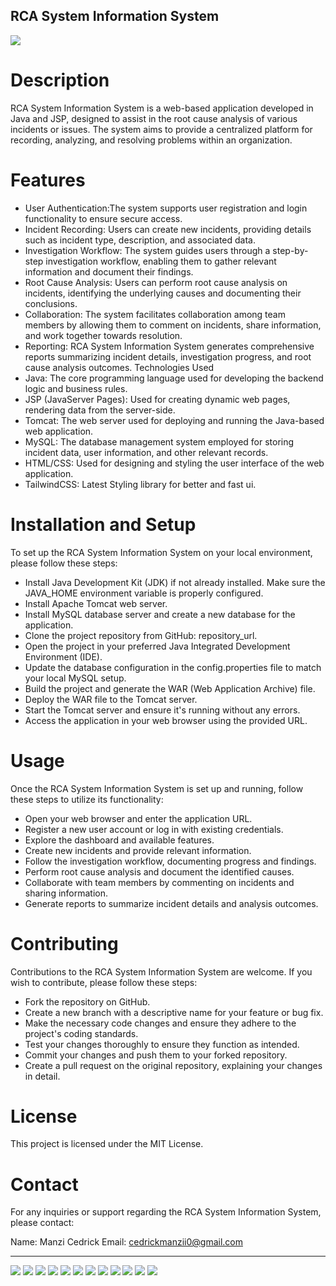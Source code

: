 RCA System Information System 
---
![](src/main/webapp/images/rcalogo.png)
# Description
RCA System Information System is a web-based application developed in Java and JSP, designed to assist in the root cause analysis of various incidents or issues. The system aims to provide a centralized platform for recording, analyzing, and resolving problems within an organization.

# Features
* User Authentication:The system supports user registration and login functionality to ensure secure access.
* Incident Recording: Users can create new incidents, providing details such as incident type, description, and associated data.
* Investigation Workflow: The system guides users through a step-by-step investigation workflow, enabling them to gather relevant information and document their findings.
* Root Cause Analysis: Users can perform root cause analysis on incidents, identifying the underlying causes and documenting their conclusions.
* Collaboration: The system facilitates collaboration among team members by allowing them to comment on incidents, share information, and work together towards resolution.
* Reporting: RCA System Information System generates comprehensive reports summarizing incident details, investigation progress, and root cause analysis outcomes.
Technologies Used
* Java: The core programming language used for developing the backend logic and business rules.
* JSP (JavaServer Pages): Used for creating dynamic web pages, rendering data from the server-side.
* Tomcat: The web server used for deploying and running the Java-based web application.
* MySQL: The database management system employed for storing incident data, user information, and other relevant records.
* HTML/CSS: Used for designing and styling the user interface of the web application.
* TailwindCSS: Latest Styling library for better and fast ui.
# Installation and Setup
To set up the RCA System Information System on your local environment, please follow these steps:

* Install Java Development Kit (JDK) if not already installed. Make sure the JAVA_HOME environment variable is properly configured.
* Install Apache Tomcat web server.
* Install MySQL database server and create a new database for the application.
* Clone the project repository from GitHub: repository_url.
* Open the project in your preferred Java Integrated Development Environment (IDE).
* Update the database configuration in the config.properties file to match your local MySQL setup.
* Build the project and generate the WAR (Web Application Archive) file.
* Deploy the WAR file to the Tomcat server.
* Start the Tomcat server and ensure it's running without any errors.
* Access the application in your web browser using the provided URL.
# Usage
Once the RCA System Information System is set up and running, follow these steps to utilize its functionality:

* Open your web browser and enter the application URL.
* Register a new user account or log in with existing credentials.
* Explore the dashboard and available features.
* Create new incidents and provide relevant information.
* Follow the investigation workflow, documenting progress and findings.
* Perform root cause analysis and document the identified causes.
* Collaborate with team members by commenting on incidents and sharing information.
* Generate reports to summarize incident details and analysis outcomes.
# Contributing
Contributions to the RCA System Information System are welcome. If you wish to contribute, please follow these steps:

* Fork the repository on GitHub.
* Create a new branch with a descriptive name for your feature or bug fix.
* Make the necessary code changes and ensure they adhere to the project's coding standards.
* Test your changes thoroughly to ensure they function as intended.
* Commit your changes and push them to your forked repository.
* Create a pull request on the original repository, explaining your changes in detail.
# License
This project is licensed under the MIT License.

# Contact
For any inquiries or support regarding the RCA System Information System, please contact:

Name: Manzi Cedrick
Email: cedrickmanzii0@gmail.com

--- 
![](src/main/webapp/images/projectscreenshots/login-screen.png)
![](src/main/webapp/images/projectscreenshots/signup-screen.png)
![](src/main/webapp/images/projectscreenshots/home-screen.png)
![](src/main/webapp/images/projectscreenshots/users-screen.png)
![](src/main/webapp/images/projectscreenshots/student-screen.png)
![](src/main/webapp/images/projectscreenshots/create-student.png)
![](src/main/webapp/images/projectscreenshots/parent-screen.png)
![](src/main/webapp/images/projectscreenshots/create-parent-screen.png)
![](src/main/webapp/images/projectscreenshots/marks-screen.png)
![](src/main/webapp/images/projectscreenshots/create-mark-screen.png)
![](src/main/webapp/images/projectscreenshots/course-screen.png)
![](src/main/webapp/images/projectscreenshots/create-course-screen.png)